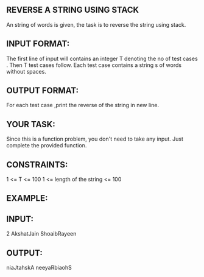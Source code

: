 ## REVERSE A STRING USING STACK

An string of words is given, the task is to reverse the string using stack.

## INPUT FORMAT:
The first line of input will contains an integer T denoting the no of test cases . Then T test cases follow. Each test case contains a string s of words without spaces.

## OUTPUT FORMAT:
For each test case ,print the reverse of the string in new line. 

## YOUR TASK:
Since this is a function problem, you don't need to take any input. Just complete the provided function.

## CONSTRAINTS:
1 <= T <= 100
1 <= length of the string <= 100

## EXAMPLE:
## INPUT:
2
AkshatJain
ShoaibRayeen
## OUTPUT:
niaJtahskA
neeyaRbiaohS
